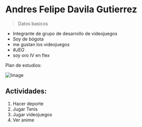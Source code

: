# Andres Felipe Davila Gutierrez 
> Datos basicos 
- Integrante de grupo de desarrollo de videojuegos 
- Soy de bógota 
- me gustan los videojuegos
- *#JEG*
- soy oro IV en flex


Plan de estudios:

![Image][1]

[1]: (https://github.com/AndresDa1302/LABORATORIO1-CVDS2/blob/master/Andres%20felipe%20Davila/plan%20de%20estudios.PNG)

## Actividades:
1. Hacer deporte 
2. Jugar Tenis
3. Jugar videojuegos
4. Ver anime

